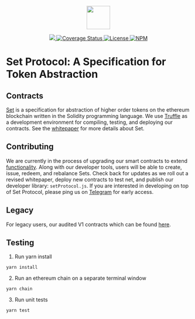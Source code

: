 <p align="center"><img src="https://s3.amazonaws.com/set-core/img/assets/ts_logo%402x.png" width="64" /></p>

<p align="center">
  <a href="https://circleci.com/gh/SetProtocol/set-protocol-contracts/tree/master">
    <img src="https://img.shields.io/circleci/project/github/SetProtocol/set-protocol-contracts/master.svg" />
  </a>
  <a href='https://coveralls.io/github/SetProtocol/set-protocol-contracts'>
    <img src='https://coveralls.io/repos/github/SetProtocol/set-protocol-contracts/badge.svg?branch=master' alt='Coverage Status' />
  </a>
  <a href='https://github.com/SetProtocol/set-protocol-contracts/blob/master/LICENSE'>
    <img src='https://img.shields.io/github/license/SetProtocol/set-protocol-contracts.svg' alt='License' />
  </a>
  <a href='https://www.npmjs.com/package/set-protocol-contracts'>
    <img src='https://img.shields.io/npm/v/set-protocol-contracts.svg' alt='NPM' />
  </a>
</p>

# Set Protocol: A Specification for Token Abstraction

## Contracts
[Set](https://setprotocol.com/) is a specification for abstraction of higher order tokens on the ethereum blockchain written in the Solidity programming language. We use [Truffle](https://github.com/trufflesuite/truffle) as a development environment for compiling, testing, and deploying our contracts. See the [whitepaper](https://whitepaper.setprotocol.com) for more details about Set.

## Contributing
We are currently in the process of upgrading our smart contracts to extend [functionality](https://medium.com/set-protocol/set-protocol-looking-ahead-8c15837cb9f4). Along with our developer tools, users will be able to create, issue, redeem, and rebalance Sets. Check back for updates as we roll out a revised whitepaper, deploy new contracts to test net, and publish our developer library: `setProtocol.js`. If you are interested in developing on top of Set Protocol, please ping us on [Telegram](https://t.me/joinchat/Fx8D6wyprLUlM1jMVnaRdg) for early access.

## Legacy
For legacy users, our audited V1 contracts which can be found [here](https://github.com/SetProtocol/set-protocol-contracts/releases/tag/0.2.5).


## Testing
1. Run yarn install
```
yarn install
```

2. Run an ethereum chain on a separate terminal window
```
yarn chain
```

3. Run unit tests
```
yarn test
```
